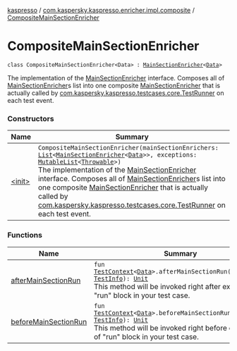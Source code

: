 [kaspresso](../../index.md) / [com.kaspersky.kaspresso.enricher.impl.composite](../index.md) / [CompositeMainSectionEnricher](./index.md)

# CompositeMainSectionEnricher

`class CompositeMainSectionEnricher<Data> : `[`MainSectionEnricher`](../../com.kaspersky.kaspresso.enricher/-main-section-enricher/index.md)`<`[`Data`](index.md#Data)`>`

The implementation of the [MainSectionEnricher](../../com.kaspersky.kaspresso.enricher/-main-section-enricher/index.md) interface.
Composes all of [MainSectionEnricher](../../com.kaspersky.kaspresso.enricher/-main-section-enricher/index.md)s list into one composite [MainSectionEnricher](../../com.kaspersky.kaspresso.enricher/-main-section-enricher/index.md) that is actually
called by [com.kaspersky.kaspresso.testcases.core.TestRunner](#) on each test event.

### Constructors

| Name | Summary |
|---|---|
| [&lt;init&gt;](-init-.md) | `CompositeMainSectionEnricher(mainSectionEnrichers: `[`List`](https://kotlinlang.org/api/latest/jvm/stdlib/kotlin.collections/-list/index.html)`<`[`MainSectionEnricher`](../../com.kaspersky.kaspresso.enricher/-main-section-enricher/index.md)`<`[`Data`](index.md#Data)`>>, exceptions: `[`MutableList`](https://kotlinlang.org/api/latest/jvm/stdlib/kotlin.collections/-mutable-list/index.html)`<`[`Throwable`](https://kotlinlang.org/api/latest/jvm/stdlib/kotlin/-throwable/index.html)`>)`<br>The implementation of the [MainSectionEnricher](../../com.kaspersky.kaspresso.enricher/-main-section-enricher/index.md) interface. Composes all of [MainSectionEnricher](../../com.kaspersky.kaspresso.enricher/-main-section-enricher/index.md)s list into one composite [MainSectionEnricher](../../com.kaspersky.kaspresso.enricher/-main-section-enricher/index.md) that is actually called by [com.kaspersky.kaspresso.testcases.core.TestRunner](#) on each test event. |

### Functions

| Name | Summary |
|---|---|
| [afterMainSectionRun](after-main-section-run.md) | `fun `[`TestContext`](../../com.kaspersky.kaspresso.testcases.core.testcontext/-test-context/index.md)`<`[`Data`](index.md#Data)`>.afterMainSectionRun(testInfo: `[`TestInfo`](../../com.kaspersky.kaspresso.testcases.models.info/-test-info/index.md)`): `[`Unit`](https://kotlinlang.org/api/latest/jvm/stdlib/kotlin/-unit/index.html)<br>This method will be invoked right after execution of "run" block in your test case. |
| [beforeMainSectionRun](before-main-section-run.md) | `fun `[`TestContext`](../../com.kaspersky.kaspresso.testcases.core.testcontext/-test-context/index.md)`<`[`Data`](index.md#Data)`>.beforeMainSectionRun(testInfo: `[`TestInfo`](../../com.kaspersky.kaspresso.testcases.models.info/-test-info/index.md)`): `[`Unit`](https://kotlinlang.org/api/latest/jvm/stdlib/kotlin/-unit/index.html)<br>This method will be invoked right before execution of "run" block in your test case. |
